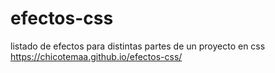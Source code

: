 # efectos-css
listado de efectos para distintas partes de un proyecto en css
https://chicotemaa.github.io/efectos-css/
